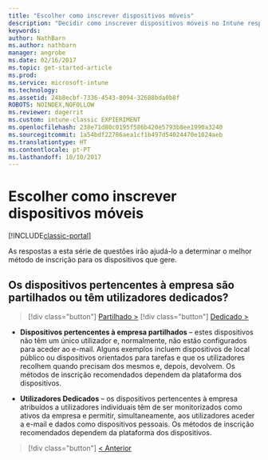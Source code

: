```yaml
---
title: "Escolher como inscrever dispositivos móveis"
description: "Decidir como inscrever dispositivos móveis no Intune respondendo a algumas perguntas simples"
keywords: 
author: NathBarn
ms.author: nathbarn
manager: angrobe
ms.date: 02/16/2017
ms.topic: get-started-article
ms.prod: 
ms.service: microsoft-intune
ms.technology: 
ms.assetid: 24b8ecbf-7336-4543-8094-32688bda0b8f
ROBOTS: NOINDEX,NOFOLLOW
ms.reviewer: dagerrit
ms.custom: intune-classic EXPIERIMENT
ms.openlocfilehash: 238e71d80c0195f586b420e5793b8ee1990a3240
ms.sourcegitcommit: 1a54bdf22786aea1cf1b497d54024470e1024aeb
ms.translationtype: HT
ms.contentlocale: pt-PT
ms.lasthandoff: 10/10/2017
---
```

# <a name="choose-how-to-enroll-mobile-devices"></a>Escolher como inscrever dispositivos móveis

[!INCLUDE[classic-portal](../includes/classic-portal.md)]

As respostas a esta série de questões irão ajudá-lo a determinar o melhor método de inscrição para os dispositivos que gere.

## <a name="are-your-company-owned-devices-shared-or-do-they-have-dedicated-users"></a>**Os dispositivos pertencentes à empresa são partilhados ou têm utilizadores dedicados?**

> [!div class="button"]
[Partilhado >](choose-how-to-enroll-devices4.md)
> [!div class="button"]
[Dedicado >](choose-how-to-enroll-devices6.md)

- **Dispositivos pertencentes à empresa partilhados** – estes dispositivos não têm um único utilizador e, normalmente, não estão configurados para aceder ao e-mail. Alguns exemplos incluem dispositivos de local público ou dispositivos orientados para tarefas e que os utilizadores recolhem quando precisam dos mesmos e, depois, devolvem. Os métodos de inscrição recomendados dependem da plataforma dos dispositivos.

- **Utilizadores Dedicados** – os dispositivos pertencentes à empresa atribuídos a utilizadores individuais têm de ser monitorizados como ativos da empresa e permitir, simultaneamente, aos utilizadores aceder a e-mail e dados como dispositivos pessoais. Os métodos de inscrição recomendados dependem da plataforma dos dispositivos.

> [!div class="button"]
[< Anterior](choose-how-to-enroll-devices1.md)
